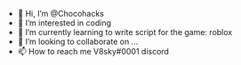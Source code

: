 - 👋 Hi, I’m @Chocohacks
- 👀 I’m interested in coding
- 🌱 I’m currently learning to write script for the game: roblox
- 💞️ I’m looking to collaborate on ...
- 📫 How to reach me V8sky#0001 discord

<!---
Chocohacks/Chocohacks is a ✨ special ✨ repository because its `README.md` (this file) appears on your GitHub profile.
You can click the Preview link to take a look at your changes.
--->
